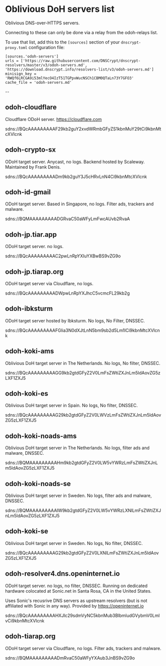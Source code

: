 # Oblivious DoH servers list

Oblivious DNS-over-HTTPS servers.

Connecting to these can only be done via a relay from the odoh-relays list.

To use that list, add this to the `[sources]` section of your `dnscrypt-proxy.toml` configuration file:

    [sources.'odoh-servers']
    urls = ['https://raw.githubusercontent.com/DNSCrypt/dnscrypt-resolvers/master/v3/odoh-servers.md', 'https://download.dnscrypt.info/resolvers-list/v3/odoh-servers.md']
    minisign_key = 'RWQf6LRCGA9i53mlYecO4IzT51TGPpvWucNSCh1CBM0QTaLn73Y7GFO3'
    cache_file = 'odoh-servers.md'

--


## odoh-cloudflare

Cloudflare ODoH server.
https://cloudflare.com

sdns://BQcAAAAAAAAAF29kb2guY2xvdWRmbGFyZS1kbnMuY29tCi9kbnMtcXVlcnk


## odoh-crypto-sx

ODoH target server. Anycast, no logs.
Backend hosted by Scaleway. Maintained by Frank Denis.

sdns://BQcAAAAAAAAADm9kb2guY3J5cHRvLnN4Ci9kbnMtcXVlcnk


## odoh-id-gmail

ODoH target server. Based in Singapore, no logs.
Filter ads, trackers and malware.

sdns://BQMAAAAAAAAADGRvaC50aWFyLmFwcAUvb2RvaA


## odoh-jp.tiar.app

ODoH target server. no logs.

sdns://BQcAAAAAAAAAC2pwLnRpYXIuYXBwBS9vZG9o


## odoh-jp.tiarap.org

ODoH target server via Cloudflare, no logs.

sdns://BQcAAAAAAAAADWpwLnRpYXJhcC5vcmcFL29kb2g

## odoh-ibksturm

ODoH target server hosted by Ibksturm. No logs, No Filter, DNSSEC.

sdns://BQcAAAAAAAAAFGlia3N0dXJtLnN5bm9sb2d5Lm1lCi9kbnMtcXVlcnk


## odoh-koki-ams

Oblivious DoH target server in The Netherlands. No logs, No filter, DNSSEC.

sdns://BQcAAAAAAAAAGG9kb2gtdGFyZ2V0LmFsZWtiZXJnLm5ldAovZG5zLXF1ZXJ5


## odoh-koki-es

Oblivious DoH target server in Spain. No logs, No filter, DNSSEC.

sdns://BQcAAAAAAAAAG29kb2gtdGFyZ2V0LWVzLmFsZWtiZXJnLm5ldAovZG5zLXF1ZXJ5


## odoh-koki-noads-ams

Oblivious DoH target server in The Netherlands. No logs, filter ads and malware, DNSSEC.

sdns://BQMAAAAAAAAAHm9kb2gtdGFyZ2V0LW5vYWRzLmFsZWtiZXJnLm5ldAovZG5zLXF1ZXJ5


## odoh-koki-noads-se

Oblivious DoH target server in Sweden. No logs, filter ads and malware, DNSSEC.

sdns://BQMAAAAAAAAAIW9kb2gtdGFyZ2V0LW5vYWRzLXNlLmFsZWtiZXJnLm5ldAovZG5zLXF1ZXJ5


## odoh-koki-se

Oblivious DoH target server in Sweden. No logs, No filter, DNSSEC.

sdns://BQcAAAAAAAAAG29kb2gtdGFyZ2V0LXNlLmFsZWtiZXJnLm5ldAovZG5zLXF1ZXJ5


## odoh-resolver4.dns.openinternet.io

ODoH target server. no logs, no filter, DNSSEC.
Running on dedicated hardware colocated at Sonic.net in Santa Rosa, CA in the United States.

Uses Sonic's recusrive DNS servers as upstream resolvers (but is not affiliated with Sonic
in any way). Provided by https://openinternet.io

sdns://BQcAAAAAAAAAHXJlc29sdmVyNC5kbnMub3BlbmludGVybmV0LmlvCi9kbnMtcXVlcnk


## odoh-tiarap.org

ODoH target server via Cloudflare, no logs.
Filter ads, trackers and malware.

sdns://BQMAAAAAAAAADmRvaC50aWFyYXAub3JnBS9vZG9o

